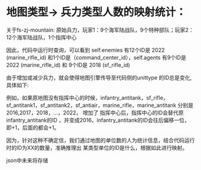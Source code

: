 # 地图类型-> 兵力类型人数的映射统计：

关于fs-zj-mountain:
原始兵力，玩家1：9个海军陆战队，9个特种部队；玩家2：12个海军陆战队，1个指挥中心

因此，代码中运行时查询，可以看到 self.enemies 有12个ID是 2022 (marine_rifle_id) 和1个ID是（command_center_id），self.agents 有9个ID是 2022 (marine_rifle_id) 和 9个ID是 2018 (sf_rifle_id)

由于增加或减少兵力，就会使得地图引擎传导至代码侧的unittype 的ID总是变化,具体如下:

例如，如果原地图没有指挥中心的时候，infantry_antitank，sf_rifle，sf_antitank1，sf_antitank2，sf_antiair，marine_rifle，marine_antitank 分别是 2016,2017，2018，...，2022，
增加了 指挥中心后，指挥中心的ID会替代原infantry_antitank的ID ，并变成2016，infantry_antitank的ID会往后偏移一位，即+1，后面的都会+1。

因为，针对这种不确定信，我们通过地图的单位数的人为统计信息，结合代码运行时的ID为XX的数量，准确推理出 某类型单位的ID是什么，根据如此进行映射。

json中未来将存储
